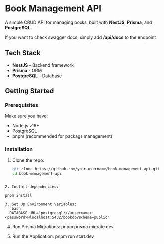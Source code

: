 # Book Management API

A simple CRUD API for managing books, built with **NestJS**, **Prisma**, and **PostgreSQL**.

If you want to check swagger docs, simply add **/api/docs** to the endpoint

## Tech Stack

- **NestJS** - Backend framework
- **Prisma** - ORM
- **PostgreSQL** - Database

## Getting Started

### Prerequisites

Make sure you have:

- Node.js v16+
- PostgreSQL
- pnpm (recommended for package management)

### Installation

1. Clone the repo:

   ```bash
   git clone https://github.com/your-username/book-management-api.git
   cd book-management-api
  ```

2. Install dependencies:

  pnpm install

3. Set Up Environment Variables:
  ```bash 
    DATABASE_URL="postgresql://<username>:<password>@localhost:5432/bookdb?schema=public"
  ```


4. Run Prisma Migrations:
  pnpm prisma migrate dev

5. Run the Application:
  pnpm run start:dev

